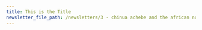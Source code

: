 ```yaml
---
title: This is the Title
newsletter_file_path: /newsletters/3 - chinua achebe and the african novel pp 31-50.pdf
---
```



